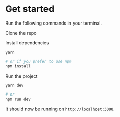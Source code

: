 # Get started
Run the following commands in your terminal.

Clone the repo

Install dependencies
```bash
yarn

# or if you prefer to use npm
npm install
```

Run the project
```bash
yarn dev

# or
npm run dev
```

It should now be running on `http://localhost:3000`.
